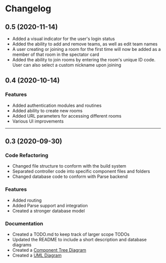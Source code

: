 # Changelog

## 0.5 (2020-11-14)
* Added a visual indicator for the user's login status
* Added the ability to add and remove teams, as well as edit team names
* A user creating or joining a room for the first time will now be added as a member of that room in the spectator card
* Added the ability to join rooms by entering the room's unique ID code. User can also select a custom nickname upon joining

## 0.4 (2020-10-14)

### Features
* Added authentication modules and routines
* Added ability to create new rooms
* Added URL parameters for accessing different rooms
* Various UI improvements

---
## 0.3 (2020-09-30)

### Code Refactoring
* Changed file structure to conform with the build system
* Separated controller code into specific component files and folders
* Changed database code to conform with Parse backend

### Features
* Added routing
* Added Parse support and integration
* Created a stronger database model

### Documentation
* Created a TODO.md to keep track of larger scope TODOs
* Updated the README to include a short description and database diagrams
* Created a [Component Tree Diagram](https://docs.google.com/drawings/d/1DG_dqgtQWHeLXfqIMtknesrPujC9SYAroA9EBP0X_3Y/edit?usp=sharing)
* Created a [UML Diagram](https://docs.google.com/presentation/d/1gLYudLuDtwh5LdDlm-UEN_hdZkvBXSrj26Fje8xR5WQ/edit?usp=sharing)
